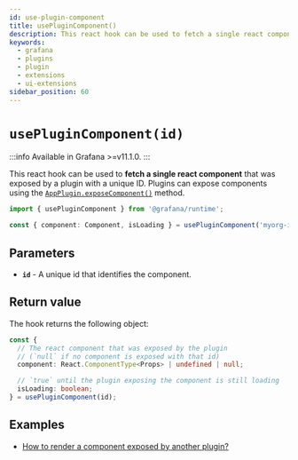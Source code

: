 ```yaml
---
id: use-plugin-component
title: usePluginComponent()
description: This react hook can be used to fetch a single react component that was exposed by a plugin with a unique ID.
keywords:
  - grafana
  - plugins
  - plugin
  - extensions
  - ui-extensions
sidebar_position: 60
---
```


# `usePluginComponent(id)`

:::info
Available in Grafana >=v11.1.0.
:::

This react hook can be used to **fetch a single react component** that was exposed by a plugin with a unique ID. Plugins can expose components using the [`AppPlugin.exposeComponent()`](./exposeComponent.md) method.

```typescript
import { usePluginComponent } from '@grafana/runtime';

const { component: Component, isLoading } = usePluginComponent('myorg-incidents-app/create-incident-form');
```

## Parameters

- **`id`** - A unique id that identifies the component.

## Return value

The hook returns the following object:

```typescript
const {
  // The react component that was exposed by the plugin
  // (`null` if no component is exposed with that id)
  component: React.ComponentType<Props> | undefined | null;

  // `true` until the plugin exposing the component is still loading
  isLoading: boolean;
} = usePluginComponent(id);
```

## Examples

- [How to render a component exposed by another plugin?](../../tutorials/ui-extensions/use-an-exposed-component.md#using-an-exposed-component)
